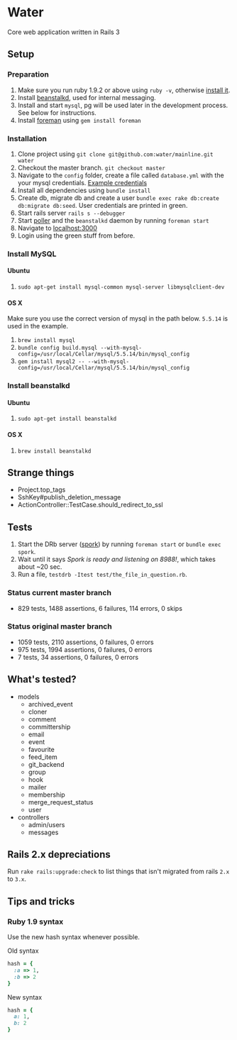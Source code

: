 # Water

Core web application written in Rails 3

## Setup

### Preparation

1. Make sure you run ruby 1.9.2 or above using `ruby -v`, otherwise [install it](http://railscasts.com/episodes/310-getting-started-with-rails).
2. Install [beanstalkd](http://kr.github.com/beanstalkd/), used for internal messaging.
3. Install and start `mysql`, pg will be used later in the development process. See below for instructions.
4. Install [foreman](http://railscasts.com/episodes/281-foreman) using `gem install foreman`

### Installation

1. Clone project using `git clone git@github.com:water/mainline.git water`
2. Checkout the master branch. `git checkout master`
3. Navigate to the `config` folder, create a file called `database.yml` with the your mysql credentials. [Example credentials](https://gist.github.com/a5cf8cb41bc6643e0d84)
4. Install all dependencies using `bundle install`
5. Create db, migrate db and create a user `bundle exec rake db:create db:migrate db:seed`. User credentials are printed in green.
6. Start rails server `rails s --debugger`
7. Start [poller](https://github.com/water/mainline/blob/master/script/poller) and the `beanstalkd` daemon by running `foreman start`
8. Navigate to [localhost:3000](http://localhost:3000)
9. Login using the green stuff from before.

### Install MySQL

#### Ubuntu

1. `sudo apt-get install mysql-common mysql-server libmysqlclient-dev`

#### OS X

Make sure you use the correct version of mysql in the path below. `5.5.14` is used in the example.

1. `brew install mysql`
2. `bundle config build.mysql --with-mysql-config=/usr/local/Cellar/mysql/5.5.14/bin/mysql_config`
3. `gem install mysql2 -- --with-mysql-config=/usr/local/Cellar/mysql/5.5.14/bin/mysql_config`

### Install beanstalkd

#### Ubuntu

1. `sudo apt-get install beanstalkd`

#### OS X

1. `brew install beanstalkd`

## Strange things

- Project.top_tags
- SshKey#publish_deletion_message
- ActionController::TestCase.should_redirect_to_ssl

## Tests

1. Start the DRb server ([spork](http://railscasts.com/episodes/285-spork)) by running `foreman start` or `bundle exec spork`.
2. Wait until it says *Spork is ready and listening on 8988!*, which takes about ~20 sec.
3. Run a file, `testdrb -Itest test/the_file_in_question.rb`.

### Status current master branch

- 829 tests, 1488 assertions, 6 failures, 114 errors, 0 skips

### Status original master branch

- 1059 tests, 2110 assertions, 0 failures, 0 errors
- 975 tests, 1994 assertions, 0 failures, 0 errors
- 7 tests, 34 assertions, 0 failures, 0 errors

## What's tested?

- models
  - archived_event
  - cloner
  - comment
  - committership
  - email
  - event
  - favourite
  - feed_item
  - git_backend
  - group
  - hook
  - mailer
  - membership
  - merge_request_status
  - user
- controllers
  - admin/users
  - messages

## Rails 2.x depreciations

Run `rake rails:upgrade:check` to list things that isn't migrated from rails `2.x` to `3.x`.

## Tips and tricks

### Ruby 1.9 syntax

Use the new hash syntax whenever possible.  

Old syntax

``` ruby
hash = {
  :a => 1,
  :b => 2
}
```

New syntax

``` ruby
hash = {
  a: 1,
  b: 2
}
```